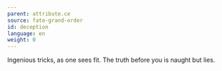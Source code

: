 ```yaml
---
parent: attribute.ce
source: fate-grand-order
id: deception
language: en
weight: 0
---
```


Ingenious tricks, as one sees fit.
The truth before you is naught but lies.
